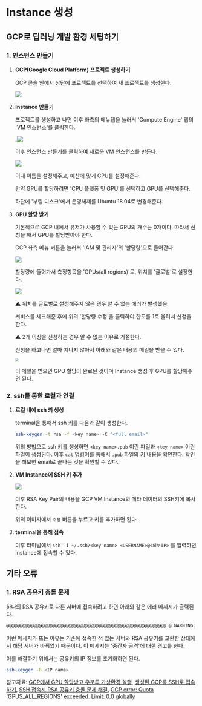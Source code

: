 # Instance 생성

## GCP로 딥러닝 개발 환경 세팅하기

### 1. 인스턴스 만들기

1. **GCP(Google Cloud Platform) 프로젝트 생성하기**

   GCP 콘솔 안에서 상단에 프로젝트를 선택하여 새 프로젝트를 생성한다.

   ![](https://user-images.githubusercontent.com/29116445/84217382-f6fab380-ab06-11ea-97cf-33de3fba4a4c.png)

2. **Instance 만들기**

   프로젝트를 생성하고 나면 이후 좌측의 메뉴탭을 눌러서 'Compute Engine' 탭의 'VM 인스턴스'를 클릭한다.

   <img src="https://user-images.githubusercontent.com/29116445/84217376-f3ffc300-ab06-11ea-8800-e7f4f8639609.png" style="zoom: 25%;" />![](https://user-images.githubusercontent.com/29116445/84217389-f95d0d80-ab06-11ea-92e2-590535f84e81.png)

   이후 인스턴스 만들기를 클릭하여 새로운 VM 인스턴스를 만든다.

   ![](https://user-images.githubusercontent.com/29116445/84217383-f7934a00-ab06-11ea-93b1-c7ee7e3995d0.png)

   이때 이름을 설정해주고, 예산에 맞게 CPU를 설정해준다.

   만약 GPU를 할당하려면 'CPU 플랫폼 및 GPU'를 선택하고 GPU를 선택해준다.

   하단에 '부팅 디스크'에서 운영체제를 Ubuntu 18.04로 변경해준다.

3. **GPU 할당 받기**

   기본적으로 GCP 내에서 유저가 사용할 수 있는 GPU의 개수는 0개이다. 따라서 신청을 해서 GPU를 할당받아야 한다.

   GCP 좌측 메뉴 버튼을 눌러서 'IAM 및 관리자'의 '할당량'으로 들어간다.

   ![](https://user-images.githubusercontent.com/29116445/84217389-f95d0d80-ab06-11ea-92e2-590535f84e81.png)

   할당량에 들어가서 측정항목을 'GPUs(all regions)'로, 위치를 '글로벌'로 설정한다.

   ![](https://user-images.githubusercontent.com/29116445/84217390-f95d0d80-ab06-11ea-90c7-64eb9e75814f.png)

   ⚠️ 위치를 글로벌로 설정해주지 않은 경우 알 수 없는 에러가 발생했음.

   서비스를 체크해준 후에 위의 '할당량 수정'을 클릭하여 한도를 1로 올려서 신청을 한다.

   ⚠️ 2개 이상을 신청하는 경우 알 수 없는 이유로 거절한다.

   신청을 하고나면 얼마 지나지 않아서 아래와 같은 내용의 메일을 받을 수 있다.

   <img src="https://user-images.githubusercontent.com/29116445/84217388-f8c47700-ab06-11ea-975c-a43215ea7454.png" style="zoom:50%;" />

   이 메일을 받으면 GPU 할당이 완료된 것이며 Instance 생성 후 GPU를 할당해주면 된다.



### 2. ssh를 통한 로컬과 연결

1. **로컬 내에 ssh 키 생성**

   terminal을 통해서 ssh 키를 다음과 같이 생성한다.

   ```bash
   ssh-keygen -t rsa -f <key name> -C "<full email>"
   ```

   위의 방법으로 ssh 키를 생성하면 `<key name>.pub` 이란 파일과 `<key name>` 이란 파일이 생성된다. 이후 `cat` 명령어를 통해서 `.pub` 파일의 키 내용을 확인한다. 확인을 해보면 email로 끝나는 것을 확인할 수 있다. 

2. **VM Instance에 SSH 키 추가**

   ![](https://user-images.githubusercontent.com/29116445/84217385-f82be080-ab06-11ea-8671-d86cceed6a1f.png)

   이후 RSA Key Pair의 내용을 GCP VM Instance의 메타 데이터의 SSH키에 복사한다.

   위의 이미지에서 `수정` 버튼을 누르고 키를 추가하면 된다.

3. **terminal을 통해 접속**

   이후 터미널에서 `ssh -i ~/.ssh/<key name> <USERNAME>@<외부IP>` 를 입력하면 Instance에 접속할 수 있다.





## 기타 오류

### 1. RSA 공유키 충돌 문제

하나의 RSA 공유키로 다른 서버에 접속하려고 하면 아래와 같은 에러 메세지가 출력된다.

```bash
@@@@@@@@@@@@@@@@@@@@@@@@@@@@@@@@@@@@@@@@@@@@@@@@@@@@@@@@@@@ @ WARNING: REMOTE HOST IDENTIFICATION HAS CHANGED! @ @@@@@@@@@@@@@@@@@@@@@@@@@@@@@@@@@@@@@@@@@@@@@@@@@@@@@@@@@@@
```

이런 메세지가 뜨는 이유는 기존에 접속한 적 있는 서버와 RSA 공유키를 교환한 상태에서 해당 서버가 바뀌었기 때문이다. 이 메세지는 '중간자 공격'에 대한 경고를 한다.

이를 해결하기 위해서는 공유키의 IP 정보를 초기화하면 된다.

```bash
ssh-keygen -R <IP name>
```



참고자료: [GCP에서 GPU 할당받고 우분투 가상환경 실행](https://turtlefromocean.tistory.com/3), [생성된 GCP를 SSH로 접속하기](https://ruuci.tistory.com/6), [SSH 접속시 RSA 공유키 충돌 문제 해결]("https://cpuu.postype.com/post/30065"), [GCP error: Quota 'GPUS_ALL_REGIONS' exceeded. Limit: 0.0 globally](https://stackoverflow.com/questions/53415180/gcp-error-quota-gpus-all-regions-exceeded-limit-0-0-globally) 

